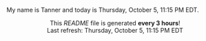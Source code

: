 My name is Tanner and today is Thursday, October 5, 11:15 PM EDT.

<p align="center">This <i>README</i> file is generated <b>every 3 hours</b>!</br>Last refresh: Thursday, October 5, 11:15 PM EDT<br /></p>
